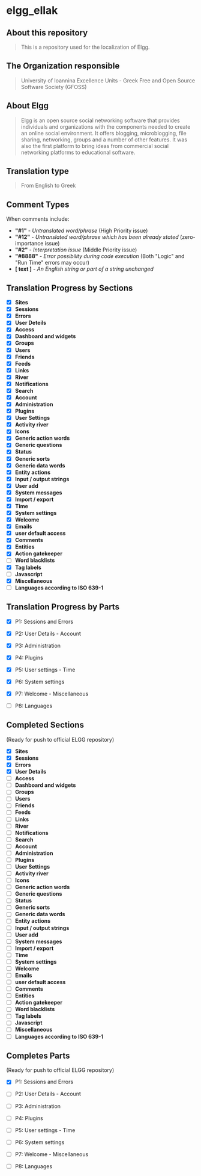 elgg_ellak
======

About this repository
-----

>This is a repository used for the localization of Elgg.


The Organization responsible
-----

>University of Ioannina Excellence Units -
>Greek Free and Open Source Software Society (GFOSS)


About Elgg
-----
>Elgg is an open source social networking software that provides individuals
>and organizations with the components needed to create an online social environment.
>It offers blogging, microblogging, file sharing, networking, groups and a number of
>other features. It was also the first platform to bring ideas from commercial social
>networking platforms to educational software.


Translation type
-----
>From English to Greek

Comment Types
-----
When comments include:
 * __"#1"__ - _Untranslated word/phrase_ (High Priority issue)
 * __"#12"__ - _Untranslated word/phrase which has been already stated_ (zero-importance issue)
 * __"#2"__ -  _Interpretation issue_ (Middle Priority issue)
 * __"#8888"__ - _Error possibility during code execution_ (Both "Logic" and "Run Time" errors may occur)
 * __[ text ]__ - _An English string or part of a string unchanged_

Translation Progress by Sections
-----
 - [x] __Sites__ 
 - [x] __Sessions__ 
 - [x] __Errors__ 
 - [x] __User Deteils__ 
 - [x] __Access__ 
 - [x] __Dashboard and widgets__ 
 - [x] __Groups__ 
 - [x] __Users__ 
 - [x] __Friends__ 
 - [x] __Feeds__ 
 - [x] __Links__ 
 - [x] __River__ 
 - [x] __Notifications__ 
 - [x] __Search__ 
 - [x] __Account__ 
 - [x] __Administration__ 
 - [x] __Plugins__ 
 - [x] __User Settings__ 
 - [x] __Activity river__ 
 - [x] __Icons__ 
 - [x] __Generic action words__ 
 - [x] __Generic questions__ 
 - [x] __Status__ 
 - [x] __Generic sorts__ 
 - [x] __Generic data words__ 
 - [x] __Entity actions__ 
 - [x] __Input / output strings__ 
 - [x] __User add__ 
 - [x] __System messages__ 
 - [x] __Import / export__ 
 - [x] __Time__ 
 - [x] __System settings__ 
 - [x] __Welcome__ 
 - [x] __Emails__ 
 - [x] __user default access__ 
 - [x] __Comments__ 
 - [x] __Entities__ 
 - [x] __Action gatekeeper__ 
 - [ ] __Word blacklists__ 
 - [x] __Tag labels__ 
 - [ ] __Javascript__ 
 - [x] __Miscellaneous__ 
 - [ ] __Languages according to ISO 639-1__ 

Translation Progress by Parts
-----
 - [x] P1: Sessions and Errors
 - [x] P2: User Details - Account
 - [X] P3: Administration
 - [X] P4: Plugins
 - [x] P5: User settings - Time
 - [x] P6: System settings
 - [x] P7: Welcome - Miscellaneous
 - [ ] P8: Languages

 
Completed Sections
-----
(Ready for push to official ELGG repository)
 - [x] __Sites__ 
 - [x] __Sessions__ 
 - [x] __Errors__ 
 - [x] __User Details__ 
 - [ ] __Access__ 
 - [ ] __Dashboard and widgets__ 
 - [ ] __Groups__ 
 - [ ] __Users__ 
 - [ ] __Friends__ 
 - [ ] __Feeds__ 
 - [ ] __Links__ 
 - [ ] __River__ 
 - [ ] __Notifications__ 
 - [ ] __Search__ 
 - [ ] __Account__ 
 - [ ] __Administration__ 
 - [ ] __Plugins__ 
 - [ ] __User Settings__ 
 - [ ] __Activity river__ 
 - [ ] __Icons__ 
 - [ ] __Generic action words__ 
 - [ ] __Generic questions__ 
 - [ ] __Status__ 
 - [ ] __Generic sorts__ 
 - [ ] __Generic data words__ 
 - [ ] __Entity actions__ 
 - [ ] __Input / output strings__ 
 - [ ] __User add__ 
 - [ ] __System messages__ 
 - [ ] __Import / export__ 
 - [ ] __Time__ 
 - [ ] __System settings__ 
 - [ ] __Welcome__ 
 - [ ] __Emails__ 
 - [ ] __user default access__ 
 - [ ] __Comments__ 
 - [ ] __Entities__ 
 - [ ] __Action gatekeeper__ 
 - [ ] __Word blacklists__ 
 - [ ] __Tag labels__ 
 - [ ] __Javascript__ 
 - [ ] __Miscellaneous__ 
 - [ ] __Languages according to ISO 639-1__ 

Completes Parts
-----
(Ready for push to official ELGG repository)
 - [x] P1: Sessions and Errors
 - [ ] P2: User Details - Account
 - [ ] P3: Administration
 - [ ] P4: Plugins
 - [ ] P5: User settings - Time
 - [ ] P6: System settings
 - [ ] P7: Welcome - Miscellaneous
 - [ ] P8: Languages

